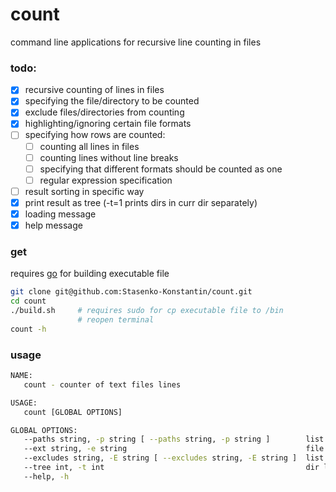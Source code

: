 # count

command line applications for recursive line counting in files

### todo:
- [x] recursive counting of lines in files
- [x] specifying the file/directory to be counted
- [x] exclude files/directories from counting
- [x] highlighting/ignoring certain file formats
- [ ] specifying how rows are counted:
    - [ ] counting all lines in files
    - [ ] counting lines without line breaks
    - [ ] specifying that different formats should be counted as one
    - [ ] regular expression specification
- [ ] result sorting in specific way
- [x] print result as tree (-t=1 prints dirs in curr dir separately)
- [x] loading message
- [x] help message

### get

requires [go](https://go.dev/doc/install) for building executable file

```bash
git clone git@github.com:Stasenko-Konstantin/count.git 
cd count
./build.sh     # requires sudo for cp executable file to /bin
               # reopen terminal
count -h                  
```

### usage

```bash
NAME:
   count - counter of text files lines 

USAGE:
   count [GLOBAL OPTIONS]

GLOBAL OPTIONS:
   --paths string, -p string [ --paths string, -p string ]        list of paths to count (default: ".")
   --ext string, -e string                                        file extension for exclusive counting
   --excludes string, -E string [ --excludes string, -E string ]  list of paths/extensions to exclude from counting
   --tree int, -t int                                             dir level (default: 0)
   --help, -h 
```
